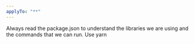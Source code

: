 ```yaml
---
applyTo: "**"
---
```


Always read the package.json to understand the libraries we are using and the commands that we can run.
Use yarn

